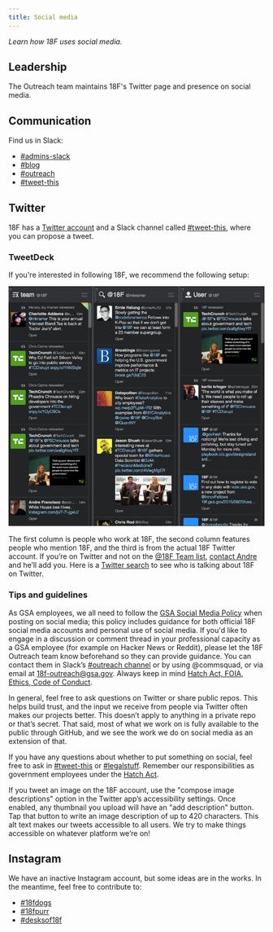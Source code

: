 ```yaml
---
title: Social media
---
```


_Learn how 18F uses social media._

## <a id="leadership">Leadership</a>

The Outreach team maintains 18F's Twitter page and presence on social media.

## <a id="communication">Communication</a>

Find us in Slack:

- [#admins-slack](https://18f.slack.com/messages/admins-slack/)
- [#blog](https://18f.slack.com/messages/blog)
- [#outreach](https://18f.slack.com/messages/outreach)
- [#tweet-this](https://18f.slack.com/messages/tweet-this)

## <a id="twitter">Twitter</a>

18F has a [Twitter account](https://www.twitter.com/18F) and a Slack channel called [#tweet-this](https://18f.slack.com/messages/tweet-this), where you can propose a tweet.

### TweetDeck

If you're interested in following 18F, we recommend the following setup:
<div style="display: block; margin: 0 auto; text-align: center;">
  <img src="/images/slack-and-social-media/2.png" alt="TweetDeck setup with three columns: 18F's team list, replies to @18F, and @18F feed">
</div>

The first column is people who work at 18F, the second column features people who mention 18F, and the third is from the actual 18F Twitter account. If you’re on Twitter and not on the [@18F Team list](https://twitter.com/18F/lists/team), [contact Andre](https://18f.slack.com/messages/@andre) and he’ll add you. Here is a [Twitter search](https://twitter.com/search?q=18f.gsa.gov%20OR%20%4018f%20OR%20github.com%2F18f%20-newgovrepos&src=savs) to see who is talking about 18F on Twitter.

### Tips and guidelines

As GSA employees, we all need to follow the [GSA Social Media Policy](http://www.gsa.gov/portal/content/180607) when posting on social media; this policy includes guidance for both official 18F social media accounts and personal use of social media. If you'd like to engage in a discussion or comment thread in your professional capacity as a GSA employee (for example on Hacker News or Reddit), please let the 18F Outreach team know beforehand so they can provide guidance. You can contact them in Slack’s [#outreach channel](https://18f.slack.com/messages/outreach) or by using @commsquad, or via email at 18f-outreach@gsa.gov. Always keep in mind [Hatch Act, FOIA, Ethics, Code of Conduct](https://handbook.18f.gov/hatch-act-foia-ethics-code-of-conduct/).

In general, feel free to ask questions on Twitter or share public repos. This helps build trust, and the input we receive from people via Twitter often makes our projects better. This doesn’t apply to anything in a private repo or that’s secret. That said, most of what we work on is fully available to the public through GitHub, and we see the work we do on social media as an extension of that.

If you have any questions about whether to put something on social, feel free to ask in [#tweet-this](https://18f.slack.com/messages/tweet-this) or [#legalstuff](https://18f.slack.com/archives/legalstuff). Remember our responsibilities as government employees under the [Hatch Act](https://handbook.18f.gov/hatch-act-foia-ethics-code-of-conduct/#hatch-act).

If you tweet an image on the 18F account, use the "compose image descriptions" option in the Twitter app’s accessibility settings. Once enabled, any thumbnail you upload will have an "add description" button. Tap that button to write an image description of up to 420 characters. This alt text makes our tweets accessible to all users. We try to make things accessible on whatever platform we’re on!

## Instagram

We have an inactive Instagram account, but some ideas are in the works. In the meantime, feel free to contribute to:

- [#18fdogs](https://www.instagram.com/explore/tags/18fdogs/)
- [#18fpurr](https://www.instagram.com/explore/tags/18fpurr/)
- [#desksof18f](https://www.instagram.com/explore/tags/desksof18f/)

